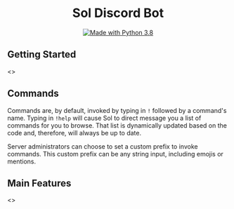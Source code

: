 <h1 align="center">
<br>
Sol Discord Bot
<br>
</h1>

<p align="center">
<a href="https://www.python.org/downloads/"><img src="https://img.shields.io/badge/Made%20With-Python%203.8-blue.svg?style=for-the-badge" alt="Made with Python 3.8"></a>
</p>

## Getting Started

<>

## Commands
Commands are, by default, invoked by typing in `!` followed by a command's name. Typing in `!help` will cause Sol to direct message you a list of commands for you to browse. That list is dynamically updated based on the code and, therefore, will always be up to date.

Server administrators can choose to set a custom prefix to invoke commands. This custom prefix can be any string input, including emojis or mentions.

## Main Features

<>
